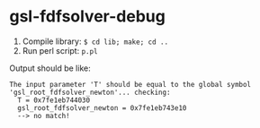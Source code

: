 # gsl-fdfsolver-debug

1. Compile library: `$ cd lib; make; cd ..`
2. Run perl script: `p.pl`

Output should be like:

```
The input parameter 'T' should be equal to the global symbol 'gsl_root_fdfsolver_newton'... checking:
  T = 0x7fe1eb744030
  gsl_root_fdfsolver_newton = 0x7fe1eb743e10
  --> no match!
```
  
